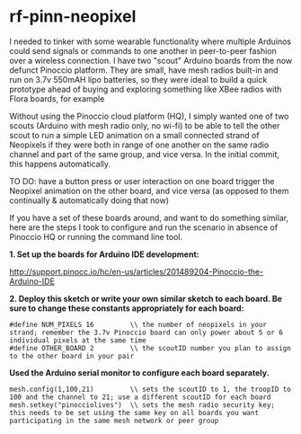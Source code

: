 # rf-pinn-neopixel
I needed to tinker with some wearable functionality where multiple Arduinos could send signals or commands to one another in peer-to-peer fashion over a wireless connection. I have two "scout" Arduino boards from the now defunct Pinoccio platform. They are small, have mesh radios built-in and run on 3.7v 550mAH lipo batteries, so they were ideal to build a quick prototype ahead of buying and exploring something like XBee radios with Flora boards, for example

Without using the Pinoccio cloud platform (HQ), I simply wanted one of two scouts (Arduino with mesh radio only, no wi-fi) to be able to tell the other scout to run a simple LED animation on a small connected strand of Neopixels if they were both in range of one another on the same radio channel and part of the same group, and vice versa. In the initial commit, this happens automatically. 

TO DO: have a button press or user interaction on one board trigger the Neopixel animation on the other board, and vice versa (as opposed to them continually & automatically doing that now)

If you have a set of these boards around, and want to do something similar, here are the steps I took to configure and run the scenario in absence of Pinoccio HQ or running the command line tool.

**1. Set up the boards for Arduino IDE development:** 

http://support.pinocc.io/hc/en-us/articles/201489204-Pinoccio-the-Arduino-IDE

**2. Deploy this sketch or write your own similar sketch to each board. Be sure to change these constants appropriately for each board:**

```
#define NUM_PIXELS 16         \\ the number of neopixels in your strand; remember the 3.7v Pinoccio board can only power about 5 or 6 individual pixels at the same time
#define OTHER_BOARD 2         \\ the scoutID number you plan to assign to the other board in your pair
```

**Used the Arduino serial monitor to configure each board separately.**

```
mesh.config(1,100,21)         \\ sets the scoutID to 1, the troopID to 100 and the channel to 21; use a different scoutID for each board 
mesh.setkey("pinocciolives")  \\ sets the mesh radio security key; this needs to be set using the same key on all boards you want participating in the same mesh network or peer group
```
